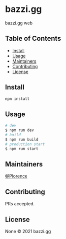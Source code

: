 # bazzi.gg

bazzi.gg web

## Table of Contents

- [Install](#install)
- [Usage](#usage)
- [Maintainers](#maintainers)
- [Contributing](#contributing)
- [License](#license)

## Install

```bash
npm install
```

## Usage

```bash
# dev
$ npm run dev
# build
$ npm run build
# production start
$ npm run start
```

## Maintainers

[@Plorence](https://github.com/mschadev)

## Contributing

PRs accepted.

## License

None © 2021 bazzi.gg
